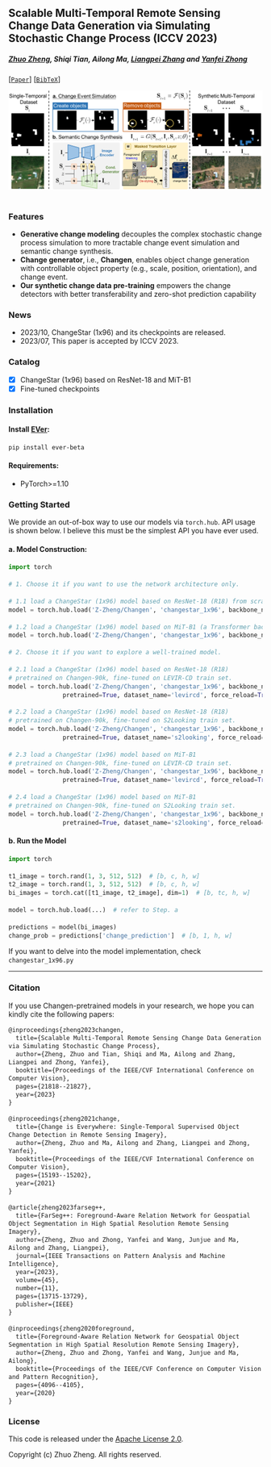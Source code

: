 ## Scalable Multi-Temporal Remote Sensing Change Data Generation via Simulating Stochastic Change Process (ICCV 2023)

<h5 align="left"><a href="http://zhuozheng.top/">Zhuo Zheng</a>, Shiqi Tian, Ailong Ma, <a href="http://www.lmars.whu.edu.cn/prof_web/zhangliangpei/rs/index.html">Liangpei Zhang</a> and <a href="http://rsidea.whu.edu.cn/">Yanfei Zhong</a></h5>

[[`Paper`](https://arxiv.org/abs/2309.17031)] [[`BibTeX`](#Citation)]

<div align="center">
  <img src="https://github.com/Z-Zheng/images_repo/raw/master/Changen1.png"><br><br>
</div>

### Features

- **Generative change modeling** decouples the complex stochastic change process simulation to more tractable change event simulation and semantic change synthesis.
- **Change generator**, i.e., **Changen**, enables object change generation with controllable object property (e.g., scale,
position, orientation), and change event.
- **Our synthetic change data pre-training** empowers the change detectors with better transferability and zero-shot
prediction capability

### News
- 2023/10, ChangeStar (1x96) and its checkpoints are released.
- 2023/07, This paper is accepted by ICCV 2023.

### Catalog

- [x] ChangeStar (1x96) based on ResNet-18 and MiT-B1
- [x] Fine-tuned checkpoints

### Installation
#### Install [EVer](https://github.com/Z-Zheng/ever):
```bash
pip install ever-beta
```

#### Requirements:
- PyTorch>=1.10

### Getting Started

We provide an out-of-box way to use our models via ```torch.hub```.
API usage is shown below. I believe this must be the simplest API you have ever used.

#### a. Model Construction:
```python
import torch

# 1. Choose it if you want to use the network architecture only.

# 1.1 load a ChangeStar (1x96) model based on ResNet-18 (R18) from scratch
model = torch.hub.load('Z-Zheng/Changen', 'changestar_1x96', backbone_name='r18', force_reload=True)

# 1.2 load a ChangeStar (1x96) model based on MiT-B1 (a Transformer backbone) from scratch
model = torch.hub.load('Z-Zheng/Changen', 'changestar_1x96', backbone_name='mitb1', force_reload=True)

# 2. Choose it if you want to explore a well-trained model.

# 2.1 load a ChangeStar (1x96) model based on ResNet-18 (R18)
# pretrained on Changen-90k, fine-tuned on LEVIR-CD train set.
model = torch.hub.load('Z-Zheng/Changen', 'changestar_1x96', backbone_name='r18',
               pretrained=True, dataset_name='levircd', force_reload=True)

# 2.2 load a ChangeStar (1x96) model based on ResNet-18 (R18)
# pretrained on Changen-90k, fine-tuned on S2Looking train set.
model = torch.hub.load('Z-Zheng/Changen', 'changestar_1x96', backbone_name='r18',
               pretrained=True, dataset_name='s2looking', force_reload=True)

# 2.3 load a ChangeStar (1x96) model based on MiT-B1
# pretrained on Changen-90k, fine-tuned on LEVIR-CD train set.
model = torch.hub.load('Z-Zheng/Changen', 'changestar_1x96', backbone_name='mitb1',
               pretrained=True, dataset_name='levircd', force_reload=True)

# 2.4 load a ChangeStar (1x96) model based on MiT-B1
# pretrained on Changen-90k, fine-tuned on S2Looking train set.
model = torch.hub.load('Z-Zheng/Changen', 'changestar_1x96', backbone_name='mitb1',
               pretrained=True, dataset_name='s2looking', force_reload=True)
```

#### b. Run the Model
```python
import torch

t1_image = torch.rand(1, 3, 512, 512)  # [b, c, h, w]
t2_image = torch.rand(1, 3, 512, 512)  # [b, c, h, w]
bi_images = torch.cat([t1_image, t2_image], dim=1)  # [b, tc, h, w]

model = torch.hub.load(...)  # refer to Step. a

predictions = model(bi_images)
change_prob = predictions['change_prediction']  # [b, 1, h, w]
```

If you want to delve into the model implementation, check ```changestar_1x96.py```

---------------------




### <a name="Citation"></a>Citation
If you use Changen-pretrained models in your research, we hope you can kindly cite the following papers:
```text
@inproceedings{zheng2023changen,
  title={Scalable Multi-Temporal Remote Sensing Change Data Generation via Simulating Stochastic Change Process},
  author={Zheng, Zhuo and Tian, Shiqi and Ma, Ailong and Zhang, Liangpei and Zhong, Yanfei},
  booktitle={Proceedings of the IEEE/CVF International Conference on Computer Vision},
  pages={21818--21827},
  year={2023}
}

@inproceedings{zheng2021change,
  title={Change is Everywhere: Single-Temporal Supervised Object Change Detection in Remote Sensing Imagery},
  author={Zheng, Zhuo and Ma, Ailong and Zhang, Liangpei and Zhong, Yanfei},
  booktitle={Proceedings of the IEEE/CVF International Conference on Computer Vision},
  pages={15193--15202},
  year={2021}
}

@article{zheng2023farseg++,
  title={FarSeg++: Foreground-Aware Relation Network for Geospatial Object Segmentation in High Spatial Resolution Remote Sensing Imagery},
  author={Zheng, Zhuo and Zhong, Yanfei and Wang, Junjue and Ma, Ailong and Zhang, Liangpei},
  journal={IEEE Transactions on Pattern Analysis and Machine Intelligence},
  year={2023},
  volume={45},
  number={11},
  pages={13715-13729},
  publisher={IEEE}
}

@inproceedings{zheng2020foreground,
  title={Foreground-Aware Relation Network for Geospatial Object Segmentation in High Spatial Resolution Remote Sensing Imagery},
  author={Zheng, Zhuo and Zhong, Yanfei and Wang, Junjue and Ma, Ailong},
  booktitle={Proceedings of the IEEE/CVF Conference on Computer Vision and Pattern Recognition},
  pages={4096--4105},
  year={2020}
}
```

### License
This code is released under the [Apache License 2.0](https://github.com/Z-Zheng/ChangeStar/blob/master/LICENSE).

Copyright (c) Zhuo Zheng. All rights reserved.
